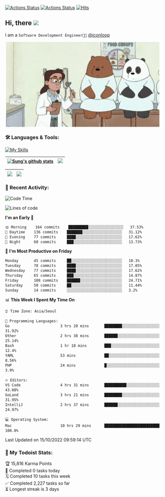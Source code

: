 
[![Actions Status](https://github.com/ddok2/ddok2/workflows/Todoist%20Readme/badge.svg)](https://github.com/ddok2/ddok2/actions)
[![Actions Status](https://github.com/ddok2/ddok2/workflows/wakatime-stats/badge.svg)](https://github.com/ddok2/ddok2/actions)
[![Hits](https://hits.seeyoufarm.com/api/count/incr/badge.svg?url=https%3A%2F%2Fgithub.com%2Fddok2&count_bg=%23FF9595&title_bg=%23555555&icon=github.svg&icon_color=%23FFFFFF&title=hits&edge_flat=false)](https://hits.seeyoufarm.com)

<!-- ![visitors](https://visitor-badge.laobi.icu/badge?page_id=ddok2.ddok2) -->
## Hi, there <img src="https://raw.githubusercontent.com/MartinHeinz/MartinHeinz/master/wave.gif" width="3%">

I am a `Software Development Engineer🧑‍💻` [@iconloop](https://github.com/iconloop)


<p align="center">
    <img align="center" alt="GIF" src="img/debugging.gif" />
</p>


### 🛠 Languages & Tools:

[![My Skills](https://skillicons.dev/icons?i=go,js,ts,py,express,react,svelte,jquery,pug,mongodb,mysql,redis,aws,docker,kubernetes)](https://skillicons.dev)


| <a href="https://github.com/ddok2"><img align="center" src="https://github-readme-stats.vercel.app/api?username=ddok2&show_icons=true&include_all_commits=true&count_private=true&theme=buefy&hide_border=true" alt="Sung's github stats" /></a> | <a href="https://github.com/ddok2"><img src="http://github-readme-streak-stats.herokuapp.com?user=ddok2&hide_border=true" /></a> |
| ------------- |------------- |


| <a href="https://github.com/ddok2"><img align="center" src="https://github-readme-stats.vercel.app/api/top-langs/?username=ddok2&theme=buefy&hide=html,css&hide_border=true" /></a> | <a href="https://github.com/ddok2"><img align="center" src="https://activity-graph.herokuapp.com/graph?username=ddok2&theme=github&hide_border=true" height="250" /></a> |
| ------------- |--------------------------------------------------------------------------------------------------------------------------------------------------------------------------|


<!-- <details open>
    <summary>📈 My GitHub Stats</summary>
    <p align="center">
        <a href="https://github.com/ddok2">
            <img align="center" src="https://github-readme-stats.vercel.app/api?username=ddok2&show_icons=true&include_all_commits=true&count_private=true&theme=buefy&hide_border=true" alt="Sung's github stats" />
        </a>
    </p>
</details>
<details>
    <summary>💬 Top Languages</summary>
    <p align="center"> 
        <a href="https://github.com/ddok2">
            <img align="center" src="https://github-readme-stats.vercel.app/api/top-langs/?username=ddok2&layout=compact&theme=buefy&hide=html,css&hide_border=true" />
        </a>
    </p>
</details> -->


### 🌈 Recent Activity:
<!--START_SECTION:waka-->
![Code Time](http://img.shields.io/badge/Code%20Time-1%2C821%20hrs%2015%20mins-blue)

![Lines of code](https://img.shields.io/badge/From%20Hello%20World%20I%27ve%20Written-952%20Thousand%20lines%20of%20code-blue)

**I'm an Early 🐤** 

```text
🌞 Morning    164 commits    █████████░░░░░░░░░░░░░░░░   37.53% 
🌆 Daytime    136 commits    ███████░░░░░░░░░░░░░░░░░░   31.12% 
🌃 Evening    77 commits     ████░░░░░░░░░░░░░░░░░░░░░   17.62% 
🌙 Night      60 commits     ███░░░░░░░░░░░░░░░░░░░░░░   13.73%

```
📅 **I'm Most Productive on Friday** 

```text
Monday       45 commits     ██░░░░░░░░░░░░░░░░░░░░░░░   10.3% 
Tuesday      78 commits     ████░░░░░░░░░░░░░░░░░░░░░   17.85% 
Wednesday    77 commits     ████░░░░░░░░░░░░░░░░░░░░░   17.62% 
Thursday     65 commits     ███░░░░░░░░░░░░░░░░░░░░░░   14.87% 
Friday       108 commits    ██████░░░░░░░░░░░░░░░░░░░   24.71% 
Saturday     50 commits     ██░░░░░░░░░░░░░░░░░░░░░░░   11.44% 
Sunday       14 commits     ░░░░░░░░░░░░░░░░░░░░░░░░░   3.2%

```


📊 **This Week I Spent My Time On** 

```text
⌚︎ Time Zone: Asia/Seoul

💬 Programming Languages: 
Go                       3 hrs 20 mins       ████████░░░░░░░░░░░░░░░░░   31.92% 
Other                    2 hrs 38 mins       ██████░░░░░░░░░░░░░░░░░░░   25.14% 
Bash                     1 hr 18 mins        ███░░░░░░░░░░░░░░░░░░░░░░   12.4% 
YAML                     53 mins             ██░░░░░░░░░░░░░░░░░░░░░░░   8.56% 
PHP                      24 mins             █░░░░░░░░░░░░░░░░░░░░░░░░   3.9%

🔥 Editors: 
VS Code                  4 hrs 31 mins       ██████████░░░░░░░░░░░░░░░   43.08% 
GoLand                   3 hrs 21 mins       ████████░░░░░░░░░░░░░░░░░   31.95% 
IntelliJ                 2 hrs 37 mins       ██████░░░░░░░░░░░░░░░░░░░   24.97%

💻 Operating System: 
Mac                      10 hrs 29 mins      █████████████████████████   100.0%

```


 Last Updated on 15/10/2022 09:59:14 UTC
<!--END_SECTION:waka-->

### 🚧 My Todoist Stats:
<!-- TODO-IST:START -->
🏆  15,816 Karma Points           
🌸  Completed 0 tasks today           
🗓  Completed 10 tasks this week           
✅  Completed 2,227 tasks so far           
⏳  Longest streak is 3 days
<!-- TODO-IST:END -->

